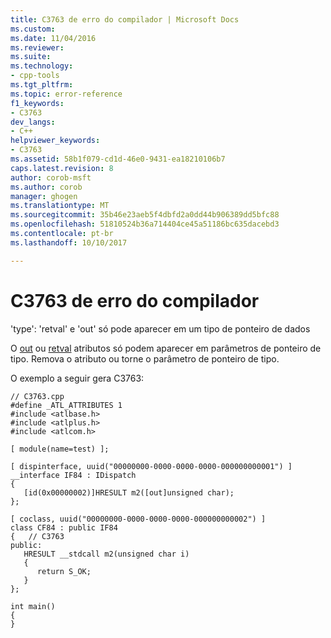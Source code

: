 ```yaml
---
title: C3763 de erro do compilador | Microsoft Docs
ms.custom: 
ms.date: 11/04/2016
ms.reviewer: 
ms.suite: 
ms.technology:
- cpp-tools
ms.tgt_pltfrm: 
ms.topic: error-reference
f1_keywords:
- C3763
dev_langs:
- C++
helpviewer_keywords:
- C3763
ms.assetid: 58b1f079-cd1d-46e0-9431-ea18210106b7
caps.latest.revision: 8
author: corob-msft
ms.author: corob
manager: ghogen
ms.translationtype: MT
ms.sourcegitcommit: 35b46e23aeb5f4dbfd2a0dd44b906389dd5bfc88
ms.openlocfilehash: 51810524b36a714404ce45a51186bc635dacebd3
ms.contentlocale: pt-br
ms.lasthandoff: 10/10/2017

---
```

# <a name="compiler-error-c3763"></a>C3763 de erro do compilador
'type': 'retval' e 'out' só pode aparecer em um tipo de ponteiro de dados  
  
 O [out](../../windows/out-cpp.md) ou [retval](../../windows/retval.md) atributos só podem aparecer em parâmetros de ponteiro de tipo. Remova o atributo ou torne o parâmetro de ponteiro de tipo.  
  
 O exemplo a seguir gera C3763:  
  
```  
// C3763.cpp  
#define _ATL_ATTRIBUTES 1  
#include <atlbase.h>  
#include <atlplus.h>  
#include <atlcom.h>  
  
[ module(name=test) ];  
  
[ dispinterface, uuid("00000000-0000-0000-0000-000000000001") ]  
__interface IF84 : IDispatch  
{  
   [id(0x00000002)]HRESULT m2([out]unsigned char);  
};  
  
[ coclass, uuid("00000000-0000-0000-0000-000000000002") ]  
class CF84 : public IF84  
{   // C3763  
public:  
   HRESULT __stdcall m2(unsigned char i)  
   {  
      return S_OK;  
   }  
};  
  
int main()  
{  
}  
```
